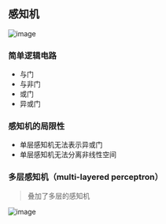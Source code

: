 ## 感知机
![image](https://user-images.githubusercontent.com/13389058/157178238-48efd950-f821-4646-8ac2-7a4031dcee9a.png)

### 简单逻辑电路
* 与门
* 与非门
* 或门
* 异或门

### 感知机的局限性
* 单层感知机无法表示异或门
* 单层感知机无法分离非线性空间

### 多层感知机（multi-layered perceptron）
> 叠加了多层的感知机

![image](https://user-images.githubusercontent.com/13389058/157182349-d1cd29f8-9865-460d-9e46-6dbc448cd978.png)
